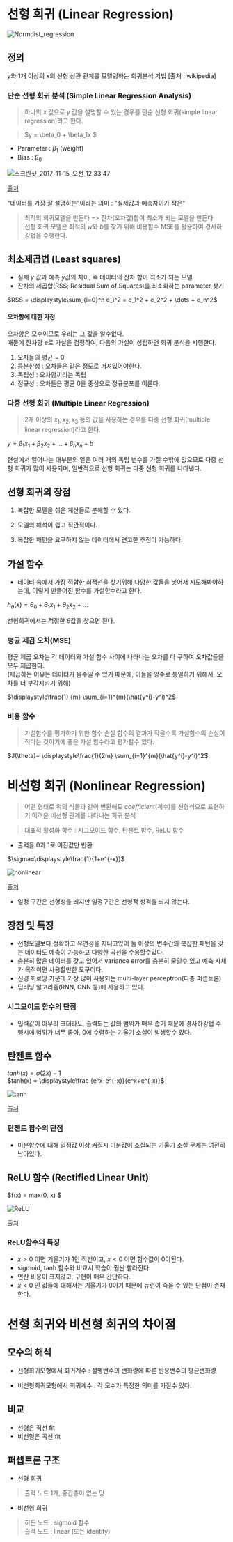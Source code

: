 # 선형 회귀 (Linear Regression)



![Normdist_regression](https://user-images.githubusercontent.com/109254161/183783366-fcead578-21c8-4d4c-9586-4996b2fc9a57.png)

## 정의 

$y$와 1개 이상의 $x$의 선형 상관 관계를 모델링하는 회귀분석 기법 [출처 : wikipedia]

### 단순 선형 회귀 분석 (Simple Linear Regression Analysis)
>하나의 $x$ 값으로 $y$ 값을 설명할 수 있는 경우를 단순 선형 회귀(simple linear regression)라고 한다.

> $y = \beta_0 + \beta_1x $
* Parameter : $\beta_1$ (weight)
* Bias : $\beta_0$

![스크린샷_2017-11-15_오전_12 33 47](https://user-images.githubusercontent.com/109254161/183783423-9aff100c-6140-4b5a-8e0d-3ba63fce0aab.png)

[출처](https://m.blog.naver.com/PostView.naver?isHttpsRedirect=true&blogId=anthouse28&logNo=221149064073)

"데이터를 가장 잘 설명하는"이라는 의미 : "실제값과 예측차이가 작은"
> 최적의 회귀모델을 만든다 => 잔차(오차값)합이 최소가 되는 모델을 만든다</br>
> 선형 회귀 모델은 최적의 $w$와 $b$를 찾기 위해 비용함수 MSE를 활용하여 경사하강법을 수행한다.

## 최소제곱법 (Least squares)
* 실제 $y$ 값과 예측 $y$값의 차이, 즉 데이터의 잔차 합이 최소가 되는 모델
* 잔차의 제곱합(RSS; Residual Sum of Squares)을 최소화하는 parameter 찾기

$RSS = \displaystyle\sum_{i=0}^n e_i^2 = e_1^2 + e_2^2 + \dots + e_n^2$

#### 오차항에 대한 가정
오차항은 모수이므로 우리는 그 값을 알수없다.</br>
때문에 잔차항 e로 가설을 검정하여, 다음의 가설이 성립하면 회귀 분석을 시행한다.

1. 오차들의 평균 = 0
2. 등분산성 : 오차들은 같은 정도로 퍼져있어야한다.
3. 독립성 : 오차항끼리는 독립
4. 정규성 : 오차들은 평균 0을 중심으로 정규분포를 이룬다.

### 다중 선형 회귀 (Multiple Linear Regression)

> 2개 이상의 $x_1, x_2, x_3$ 등의 값을 사용하는 경우를 다중 선형 회귀(multiple linear regression)라고 한다.</br>

$y = \beta_1x_1 + \beta_2x_2 + ... + \beta_nx_n + b$

현실에서 일어나는 대부분의 일은 여러 개의 독립 변수를 가질 수밖에 없으므로 다중 선형 회귀가 많이 사용되며, 일반적으로 선형 회귀는 다중 선형 회귀를 나타낸다.

## 선형 회귀의 장점
1. 복잡한 모델을 쉬운 계산들로 분해할 수 있다.

2. 모델의 해석이 쉽고 직관적이다.

3. 복잡한 패턴을 요구하지 않는 데이터에서 견고한 추정이 가능하다.


## 가설 함수 
* 데이터 속에서 가장 적합한 최적선을 찾기위해 다양한 값들을 넣어서 시도해봐야하는데, 이렇게 만들어진 함수를 가설함수라고 한다.

$h_\theta(x)= \theta_0+\theta_1x_1+\theta_2x_2+...$

선형회귀에서는 적절한 $\theta$값을 찾으면 된다.

### 평균 제곱 오차(MSE)

평균 제곱 오차는 각 데이터와 가설 함수 사이에 나타나는 오차를 다 구하여 오차값들을 모두 제곱한다. </br>
(제곱하는 이유는 데이터가 음수일 수 있기 때문에, 이들을 양수로 통일하기 위해서, 오차를 더 부각시키기 위해)

$\displaystyle\frac{1} {m} \sum_{i=1}^{m}(\hat{y^i}-y^i)^2$

### 비용 함수
> 가설함수를 평가하기 위한 함수
> 손실 함수의 결과가 작을수록 가설함수의 손실이 적다는 것이기에 좋은 가설 함수라고 평가할수 있다. 

$J(\theta)= \displaystyle\frac{1}{2m} \sum_{i=1}^{m}(\hat{y^i}-y^i)^2$

# 비선형 회귀 (Nonlinear Regression)

> 어떤 형태로 위의 식들과 같이 변환해도 $coefficient$(계수)를 선형식으로 표현하기 어려운 비선형 관계를 나타내는 회귀 분석

> 대표적 활성화 함수 : 시그모이드 함수, 탄젠트 함수, ReLU 함수
 * 출력을 0과 1로 이진값만 반환

$\sigma=\displaystyle\frac{1}{1+e^{-x}}$

![nonlinear](https://user-images.githubusercontent.com/109254161/183783465-b88687d1-b290-4dac-a919-9d7281309bb0.jpeg)

[출처](https://reniew.github.io/12/)

* 일정 구간은 선형성을 띄지만 일정구간은 선형적 성격을 띄지 않는다.

## 장점 및 특징

* 선형모델보다 정확하고 유연성을 지니고있어 둘 이상의 변수간의 복잡한 패턴을 갖는 데이터도 예측이 가능하고 다양한 곡선을 수용할수있다.</br>
* 충분히 많은 데이터를 갖고 있어서 variance error를 충분히 줄일수 있고 예측 자체가 목적이면 사용할만한 도구이다.
* 신경 회로망 가운데 가장 많이 사용되는 multi-layer perceptron(다층 퍼셉트론)
* 딥러닝 알고리즘(RNN, CNN 등)에 사용하고 있다.


### 시그모이드 함수의 단점
* 입력값이 아무리 크더라도, 출력되는 값의 범위가 매우 좁기 때문에 경사하강법 수행시에 범위가 너무 좁아, 0에 수렴하는 기울기 소실이 발생할수 있다.

## 탄젠트 함수

$tanh(x) = \sigma(2x)-1$ </br>
$tanh(x) = \displaystyle\frac {e^x-e^(-x)}{e^x+e^(-x)}$

![tanh](https://user-images.githubusercontent.com/109254161/183783501-ed4532f9-bcc7-4637-92c8-74dfb27479cc.png)

[출처](https://reniew.github.io/12/)

### 탄젠트 함수의 단점

* 미분함수에 대해 일정값 이상 커질시 미분값이 소실되는 기울기 소실 문제는 여전히 남아있다.

## ReLU 함수 (Rectified Linear Unit)

$f(x) = max(0, x) $


![ReLU](https://user-images.githubusercontent.com/109254161/183783535-f3e4136d-fc57-45fc-8403-a003df1b1761.png)


[출처](https://reniew.github.io/12/)


### ReLU함수의 특징
* $x > 0$ 이면 기울기가 1인 직선이고, $x < 0$ 이면 함수값이 $0$이된다.
* sigmoid, tanh 함수와 비교시 학습이 훨씬 빨라진다.
* 연산 비용이 크지않고, 구현이 매우 간단하다.
* $x < 0$ 인 값들에 대해서는 기울기가 $0$이기 때문에 뉴런이 죽을 수 있는 단점이 존재한다.

# 선형 회귀와 비선형 회귀의 차이점 


## 모수의 해석</br>

* 선형회귀모형에서 회귀계수 : 설명변수의 변화량에 따른 반응변수의 평균변화량</br>

* 비선형회귀모형에서 회귀계수 : 각 모수가 특정한 의미를 가질수 있다.

## 비교
* 선형은 직선 fit
* 비선형은 곡선 fit

## 퍼셉트론 구조
* 선형 회귀
> 출력 노드 1개, 중간층이 없는 망

* 비선형 회귀 
> 히든 노드 : sigmoid 함수</br>
출력 노드 : linear (또는 identity)
